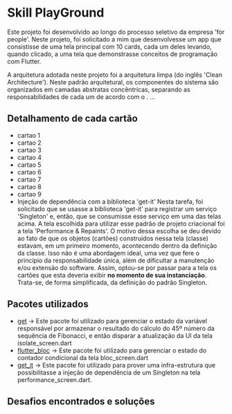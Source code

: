 # Skill PlayGround

Este projeto foi desenvolvido ao longo do processo seletivo da empresa 'for people'. Neste projeto, foi solicitado a mim que desenvolvesse um app que consistisse de uma tela principal com 10 cards, cada um deles levando, quando clicado, a uma tela que demonstrasse conceitos de programação com Flutter.

A arquitetura adotada neste projeto foi a arquitetura limpa (do inglês 'Clean Architecture'). Neste padrão arquitetural, os componentes do sistema são organizados em camadas abstratas concêntricas, separando as responsabilidades de cada um de acordo com o .
...

## Detalhamento de cada cartão
* cartao 1
* cartao 2
* cartao 3
* cartao 4
* cartao 5
* cartao 6 
* cartao 7
* cartao 8
* cartao 9
* Injeção de dependência com a biblioteca 'get-it'
Nesta tarefa, foi solicitado que se usasse a biblioteca 'get-it' para registrar um serviço 'Singleton' e, então, que se consumisse esse serviço em uma das telas acima. A tela escolhida para utilizar esse padrão de projeto criacional foi a tela 'Performance & Repaints'. O motivo dessa escolha se deu devido ao fato de que os objetos (cartões) construídos nessa tela (classe) estavam, em um primeiro momento, acontecendo dentro da definição da classe. Isso não é uma abordagem ideal, uma vez que fere o princípio da responsabilidade única, além de dificultar a manutenção e/ou extensão do software. Assim, optou-se por passar para a tela os cartões que esta deveria exibir **no momento de sua instanciação**. Trata-se, de forma simplificada, da definição do padrão Singleton.

## Pacotes utilizados
* [get](https://pub.dev/packages/get) -> Este pacote foi utilizado para gerenciar o estado da variável responsável por armazenar o resultado do cálculo do 45º número da sequência de Fibonacci, e então disparar a atualização da UI da tela isolate_screen.dart
* [flutter_bloc](https://pub.dev/packages/flutter_bloc) -> Este pacote foi utilizado para gerenciar o estado do contador condicional da tela bloc_screen.dart
* [get_it](https://pub.dev/packages/get_it) -> Este pacote foi utilizado para prover uma infra-estrutura que possibilitasse a injeção de dependência de um Singleton na tela performance_screen.dart.

## Desafios encontrados e soluções